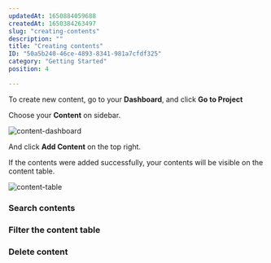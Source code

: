 ```yaml
---
updatedAt: 1650884059688
createdAt: 1650384263497
slug: "creating-contents"
description: ""
title: "Creating contents"
ID: "50a5b240-46ce-4893-8341-981a7cfdf325"
category: "Getting Started"
position: 4

---
```


To create new content, go to your **Dashboard**, and click **Go to Project**

<!-- ![dashboard-project](/images/dashboard-project.png) -->

Choose your **Content** on sidebar.

![content-dashboard](/images/content-dashboard.png)

And click **Add Content** on the top right.

If the contents were added successfully, your contents will be visible on the content table.

![content-table](/images/content-table.png)

### Search contents

### Filter the content table

### Delete content